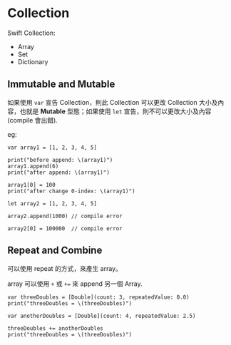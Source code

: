 # Collection

Swift Collection:
* Array
* Set
* Dictionary

## Immutable and Mutable

如果使用 `var` 宣告 Collection，則此 Collection 可以更改 Collection 大小及內容，也就是 **Mutable** 型態；如果使用 `let` 宣告，則不可以更改大小及內容 (compile 會出錯).

eg:
```
var array1 = [1, 2, 3, 4, 5]

print("before append: \(array1)")
array1.append(6)
print("after append: \(array1)")

array1[0] = 100
print("after change 0-index: \(array1)")

let array2 = [1, 2, 3, 4, 5]

array2.append(1000) // compile error

array2[0] = 100000  // compile error
```

## Repeat and Combine

可以使用 repeat 的方式，來產生 array。

array 可以使用 `+` 或 `+=` 來 append 另一個 Array.

```
var threeDoubles = [Double](count: 3, repeatedValue: 0.0)
print("threeDoubles = \(threeDoubles)")

var anotherDoubles = [Double](count: 4, repeatedValue: 2.5)

threeDoubles += anotherDoubles
print("threeDoubles = \(threeDoubles)")
```

